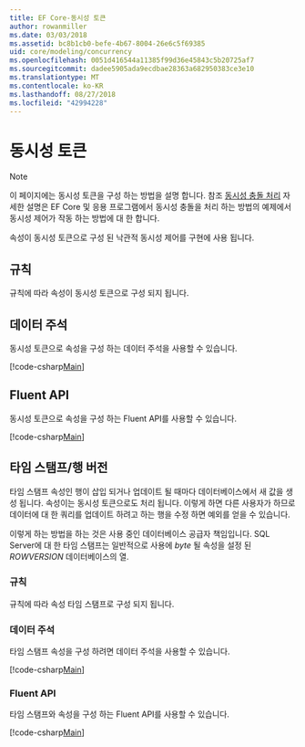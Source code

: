 ```yaml
---
title: EF Core-동시성 토큰
author: rowanmiller
ms.date: 03/03/2018
ms.assetid: bc8b1cb0-befe-4b67-8004-26e6c5f69385
uid: core/modeling/concurrency
ms.openlocfilehash: 0051d416544a11385f99d36e45843c5b20725af7
ms.sourcegitcommit: dadee5905ada9ecdbae28363a682950383ce3e10
ms.translationtype: MT
ms.contentlocale: ko-KR
ms.lasthandoff: 08/27/2018
ms.locfileid: "42994228"
---
```

# <a name="concurrency-tokens"></a>동시성 토큰

> [!NOTE]
> 이 페이지에는 동시성 토큰을 구성 하는 방법을 설명 합니다. 참조 [동시성 충돌 처리](../saving/concurrency.md) 자세한 설명은 EF Core 및 응용 프로그램에서 동시성 충돌을 처리 하는 방법의 예제에서 동시성 제어가 작동 하는 방법에 대 한 합니다.

속성이 동시성 토큰으로 구성 된 낙관적 동시성 제어를 구현에 사용 됩니다.

## <a name="conventions"></a>규칙

규칙에 따라 속성이 동시성 토큰으로 구성 되지 됩니다.

## <a name="data-annotations"></a>데이터 주석

동시성 토큰으로 속성을 구성 하는 데이터 주석을 사용할 수 있습니다.

[!code-csharp[Main](../../../samples/core/Modeling/DataAnnotations/Samples/Concurrency.cs#ConfigureConcurrencyAnnotations)]

## <a name="fluent-api"></a>Fluent API

동시성 토큰으로 속성을 구성 하는 Fluent API를 사용할 수 있습니다.

[!code-csharp[Main](../../../samples/core/Modeling/FluentAPI/Samples/Concurrency.cs#ConfigureConcurrencyFluent)]

## <a name="timestamprow-version"></a>타임 스탬프/행 버전

타임 스탬프 속성인 행이 삽입 되거나 업데이트 될 때마다 데이터베이스에서 새 값을 생성 됩니다. 속성이는 동시성 토큰으로도 처리 됩니다. 이렇게 하면 다른 사용자가 하므로 데이터에 대 한 쿼리를 업데이트 하려고 하는 행을 수정 하면 예외를 얻을 수 있습니다.

이렇게 하는 방법을 하는 것은 사용 중인 데이터베이스 공급자 책임입니다. SQL Server에 대 한 타임 스탬프는 일반적으로 사용에 *byte* 될 속성을 설정 된 *ROWVERSION* 데이터베이스의 열.

### <a name="conventions"></a>규칙

규칙에 따라 속성 타임 스탬프로 구성 되지 됩니다.

### <a name="data-annotations"></a>데이터 주석

타임 스탬프 속성을 구성 하려면 데이터 주석을 사용할 수 있습니다.

[!code-csharp[Main](../../../samples/core/Modeling/DataAnnotations/Samples/Timestamp.cs#ConfigureTimestampAnnotations)]

### <a name="fluent-api"></a>Fluent API

타임 스탬프와 속성을 구성 하는 Fluent API를 사용할 수 있습니다.

[!code-csharp[Main](../../../samples/core/Modeling/FluentAPI/Samples/Timestamp.cs#ConfigureTimestampFluent)]
